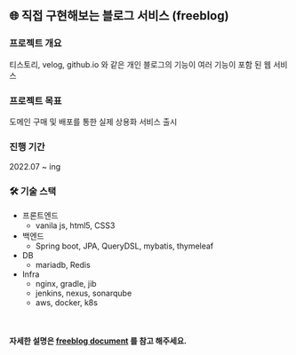 ## 🌐 직접 구현해보는 블로그 서비스 (freeblog)

### 프로젝트 개요 
티스토리, velog, github.io 와 같은  개인 블로그의 기능이 여러 기능이 포함 된 웹 서비스 

### 프로젝트 목표
도메인 구매 및 배포를 통한 실제 상용화 서비스 출시 

### 진행 기간
2022.07 ~ ing 

### 🛠 기술 스택
- 프론트엔드
    - vanila js, html5, CSS3
- 백엔드
    - Spring boot, JPA, QueryDSL, mybatis, thymeleaf
- DB
    - mariadb, Redis
- Infra
    - nginx, gradle, jib
    - jenkins, nexus, sonarqube
    - aws, docker, k8s

<br>

#### 자세한 설명은 [freeblog document](https://boiling-glasses-dec.notion.site/abfefa6fdd5b49e0818f0929b7d893ed) 를 참고 해주세요.

